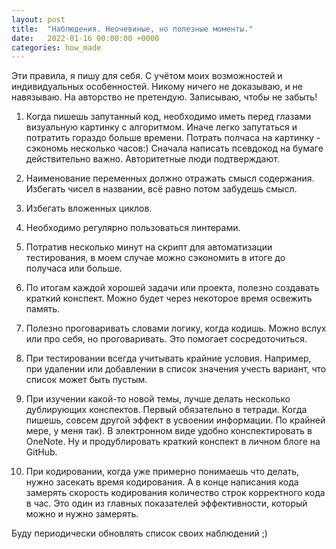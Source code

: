 ```yaml
---
layout: post
title:  "Наблюдения. Неочевиные, но полезные моменты."
date:   2022-01-16 00:00:00 +0000
categories: how_made
---
```

Эти правила, я пишу для себя. С учётом моих возможностей и индивидуальных особенностей. Никому ничего не доказываю, и не навязываю. На авторство не претендую. Записываю, чтобы не забыть!

1. Когда пишешь запутанный код, необходимо иметь перед глазами визуальную картинку с алгоритмом. Иначе легко запутаться и потратить гораздо больше времени. Потрать полчаса на картинку - сэкономь несколько часов:)
Сначала написать псевдокод на бумаге действительно важно. Авторитетные люди подтверждают.

2. Наименование переменных должно отражать смысл содержания. Избегать чисел в названии, всё равно потом забудешь смысл.

3. Избегать вложенных циклов.

4. Необходимо регулярно пользоваться линтерами.

5. Потратив несколько минут на скрипт для автоматизации тестирования, в моем случае можно сэкономить в итоге до получаса или больше.

6. По итогам каждой хорошей задачи или проекта, полезно создавать краткий конспект. Можно будет через некоторое время освежить память.

7. Полезно проговаривать словами логику, когда кодишь. Можно вслух или про себя, но проговаривать. Это помогает сосредоточиться.

8. При тестировании всегда учитывать крайние условия. Например, при удалении или добавлении в список значения учесть вариант, что список может быть пустым.
9. При изучении какой-то новой темы, лучше делать несколько дублирующих конспектов. Первый обязательно в тетради. 
Когда пишешь, совсем другой эффект в усвоении информации. По крайней мере, у меня так).
В электронном виде удобно конспектировать в OneNote. Ну и продублировать краткий конспект в личном блоге на GitHub.
10. При кодировании, когда уже примерно понимаешь что делать, нужно засекать время кодирования. А в конце написания кода
замерять скорость кодирования количество строк корректного кода в час. Это один из главных показателей эффективности, который можно и нужно замерять.
	
Буду периодически обновлять список своих наблюдений ;)
